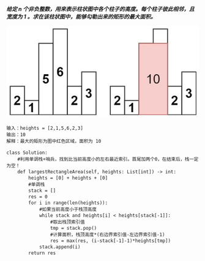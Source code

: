 ***给定 n 个非负整数，用来表示柱状图中各个柱子的高度。每个柱子彼此相邻，且宽度为 1 。求在该柱状图中，能够勾勒出来的矩形的最大面积。***

![algo12](./images/algo12.jpg)

```
输入：heights = [2,1,5,6,2,3]
输出：10
解释：最大的矩形为图中红色区域，面积为 10
```

```
class Solution:
    #利用单调栈+哨兵，找到比当前高度小的左右最近索引。首尾加两个0，在结束后，栈一定为空！
    def largestRectangleArea(self, heights: List[int]) -> int:
        heights = [0] + heights + [0]
        #单调栈
        stack = []
        res = 0
        for i in range(len(heights)):
            #如果当前高度小于栈顶高度
            while stack and heights[i] < heights[stack[-1]]:
                #取出栈顶索引值
                tmp = stack.pop()
                #计算面积，栈顶高度*(右边界索引值-左边界索引值-1)
                res = max(res, (i-stack[-1]-1)*heights[tmp])
            stack.append(i)
        return res
```